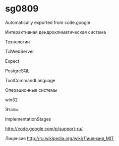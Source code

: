 # sg0809
Automatically exported from code.google

Интерактивная дендроклиматическая система

Технологии

TclWebServer

Expect

PostgreSQL

ToolCommandLanguage

Операционные системы


win32

Этапы

ImplementationStages

http://code.google.com/p/support-ru/

Лицензия http://ru.wikipedia.org/wiki/Лицензия_MIT
